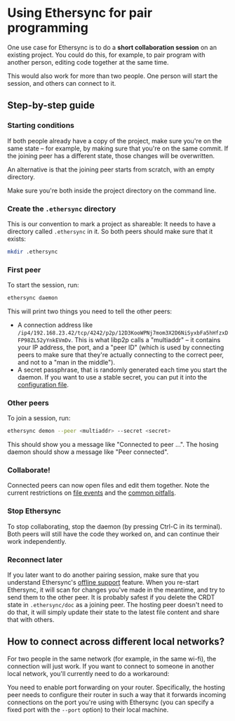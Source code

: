 # Using Ethersync for pair programming

One use case for Ethersync is to do a **short collaboration session** on an existing project. You could do this, for example, to pair program with another person, editing code together at the same time.

This would also work for more than two people. One person will start the session, and others can connect to it.

## Step-by-step guide

### Starting conditions

If both people already have a copy of the project, make sure you're on the same state – for example, by making sure that you're on the same commit. If the joining peer has a different state, those changes will be overwritten.

An alternative is that the joining peer starts from scratch, with an empty directory.

Make sure you're both inside the project directory on the command line.

### Create the `.ethersync` directory

This is our convention to mark a project as shareable: It needs to have a directory called `.ethersync` in it. So both peers should make sure that it exists:

```bash
mkdir .ethersync
```

### First peer

To start the session, run:

```bash
ethersync daemon
```

This will print two things you need to tell the other peers:

- A connection address like `/ip4/192.168.23.42/tcp/4242/p2p/12D3KooWPNj7mom3X2D6NiSyxbFa5hHfzxDFP98ZL52yYnkEVmDv`. This is what libp2p calls a "multiaddr" – it contains your IP address, the port, and a "peer ID" (which is used by connecting peers to make sure that they're actually connecting to the correct peer, and not to a "man in the middle").
- A secret passphrase, that is randomly generated each time you start the daemon. If you want to use a stable secret, you can put it into the [configuration file](./features/configuration.md).

### Other peers

To join a session, run:

```bash
ethersync demon --peer <multiaddr> --secret <secret>
```

This should show you a message like "Connected to peer ...". The hosing daemon should show a message like "Peer connected".

### Collaborate!

Connected peers can now open files and edit them together. Note the current restrictions on [file events](../features/file-events.md) and the [common pitfalls](../features/workarounds.md).

### Stop Ethersync

To stop collaborating, stop the daemon (by pressing Ctrl-C in its terminal). Both peers will still have the code they worked on, and can continue their work independently.

### Reconnect later

If you later want to do another pairing session, make sure that you understand Ethersync's [offline support](../features/offline-support.md) feature. When you re-start Ethersync, it will scan for changes you've made in the meantime, and try to send them to the other peer. It is probably safest if you delete the CRDT state in `.ethersync/doc` as a joining peer. The hosting peer doesn't need to do that, it will simply update their state to the latest file content and share that with others.

## How to connect across different local networks?

For two people in the same network (for example, in the same wi-fi), the connection will just work. If you want to connect to someone in another local network, you'll currently need to do a workaround:

You need to enable port forwarding on your router. Specifically, the hosting peer needs to configure their router in such a way that it forwards incoming connections on the port you're using with Ethersync (you can specify a fixed port with the `--port` option) to their local machine.
